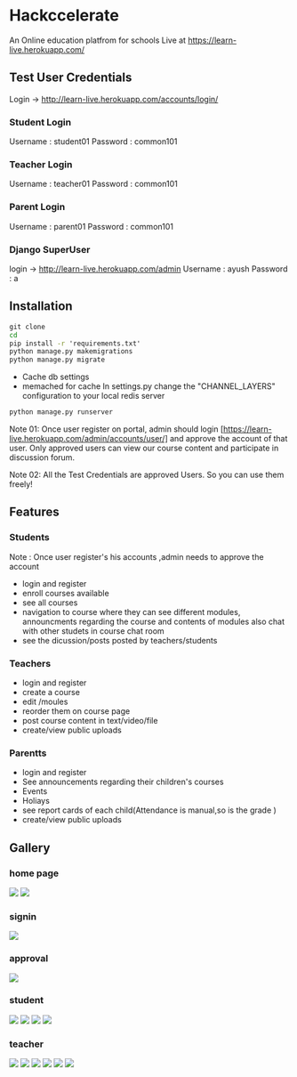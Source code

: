 # Hackccelerate

An Online education platfrom for schools 
Live at https://learn-live.herokuapp.com/

## Test User Credentials

Login -> http://learn-live.herokuapp.com/accounts/login/

### Student Login
Username : student01
Password : common101

### Teacher Login
Username : teacher01
Password : common101

### Parent Login
Username : parent01
Password : common101

### Django SuperUser
login -> http://learn-live.herokuapp.com/admin
Username : ayush
Password : a

## Installation
```bat
git clone 
cd 
pip install -r 'requirements.txt'
python manage.py makemigrations
python manage.py migrate

```

- Cache db settings
- memached for cache
In settings.py change the "CHANNEL_LAYERS" configuration to your local redis server

```bat
python manage.py runserver
```

Note 01: Once user register on portal, admin should login <here>[https://learn-live.herokuapp.com/admin/accounts/user/] and approve the account of that user. Only approved users can view our course content and participate in discussion forum.

Note 02: All the Test Credentials are approved Users. So you can use them freely!

## Features 

### Students

Note : Once user register's his accounts ,admin needs to approve the account

- login and register
- enroll courses available
- see all courses 
- navigation to course where they can see different modules,
announcments regarding the course and contents of modules also 
chat with other studets in course chat room
- see the dicussion/posts posted by teachers/students



### Teachers
- login and register
- create a course
- edit /moules
- reorder them on course page
- post course content in text/video/file
- create/view public uploads 


### Parentts
-  login and register
- See announcements regarding their children's courses
- Events 
- Holiays
- see report cards of each child(Attendance is manual,so is the grade )
- create/view public uploads 




## Gallery



### home page
<img src="ss/rename.png">
<img src="ss/main_down.png">

### signin
<img src="ss/signup.png">

### approval
<img src="ss/approve.png">

### student
<img src="ss/student_courses.png">
<img src="ss/chat.png">
<img src="ss/all_courses.png">
<img src="ss/discussion.png">


### teacher
<img src="ss/teacher-courses.png">
<img src="ss/add_content.png">
<img src="ss/teacher-courses-manage.png">
<img src="ss/teacher-module-manage.png">
<img src="ss/teacher-edit-course.png">
<img src="ss/teacher-new-announcement.png">










